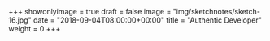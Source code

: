 +++
showonlyimage = true
draft = false
image = "img/sketchnotes/sketch-16.jpg"
date = "2018-09-04T08:00:00+00:00"
title = "Authentic Developer"
weight = 0
+++

